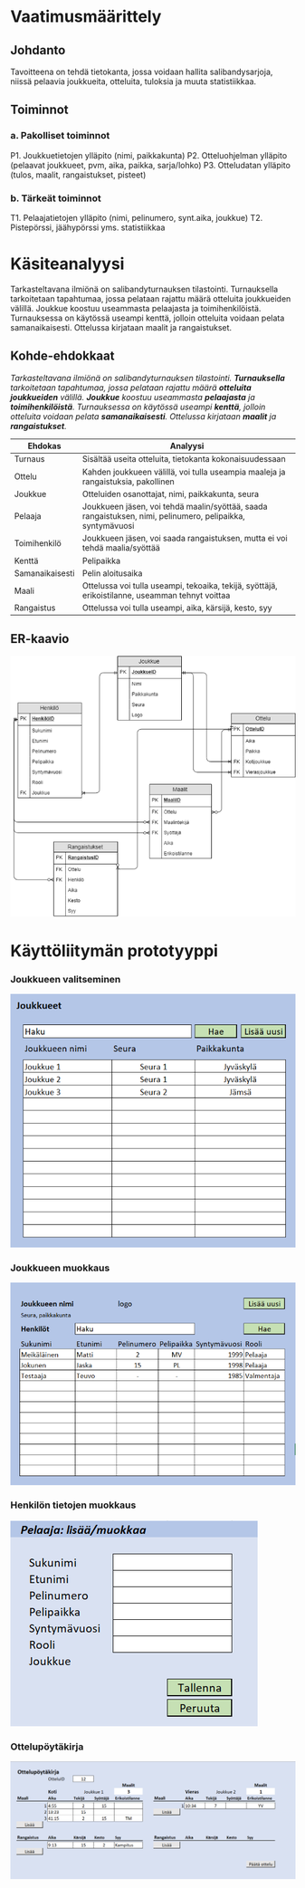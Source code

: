 # Vaatimusmäärittely

## Johdanto

Tavoitteena on tehdä tietokanta, jossa voidaan hallita salibandysarjoja, niissä pelaavia joukkueita, otteluita, tuloksia ja muuta statistiikkaa.

## Toiminnot
### a. Pakolliset toiminnot
P1. Joukkuetietojen ylläpito (nimi, paikkakunta)
P2. Otteluohjelman ylläpito (pelaavat joukkueet, pvm, aika, paikka, sarja/lohko)
P3. Otteludatan ylläpito (tulos, maalit, rangaistukset, pisteet)
### b. Tärkeät toiminnot
T1. Pelaajatietojen ylläpito (nimi, pelinumero, synt.aika, joukkue)
T2. Pistepörssi, jäähypörssi yms. statistiikkaa


# Käsiteanalyysi

Tarkasteltavana ilmiönä on salibandyturnauksen tilastointi. Turnauksella tarkoitetaan tapahtumaa, jossa pelataan rajattu määrä otteluita joukkueiden välillä. Joukkue koostuu useammasta pelaajasta ja toimihenkilöistä. Turnauksessa on käytössä useampi kenttä, jolloin otteluita voidaan pelata samanaikaisesti. Ottelussa kirjataan maalit ja rangaistukset.

## Kohde-ehdokkaat

_Tarkasteltavana ilmiönä on salibandyturnauksen tilastointi. __Turnauksella__ tarkoitetaan tapahtumaa, jossa pelataan rajattu määrä __otteluita__ __joukkueiden__ välillä. __Joukkue__ koostuu useammasta __pelaajasta__ ja __toimihenkilöistä__. Turnauksessa on käytössä useampi __kenttä__, jolloin otteluita voidaan pelata __samanaikaisesti__. Ottelussa kirjataan __maalit__ ja __rangaistukset__._

| Ehdokas  | Analyysi  |
| -------- | --------- |
| Turnaus | Sisältää useita otteluita, tietokanta kokonaisuudessaan |
| Ottelu | Kahden joukkueen välillä, voi tulla useampia maaleja ja rangaistuksia, pakollinen |
| Joukkue | Otteluiden osanottajat, nimi, paikkakunta, seura |
| Pelaaja | Joukkueen jäsen, voi tehdä maalin/syöttää, saada rangaistuksen, nimi, pelinumero, pelipaikka, syntymävuosi |
| Toimihenkilö | Joukkueen jäsen, voi saada rangaistuksen, mutta ei voi tehdä maalia/syöttää |
| Kenttä | Pelipaikka |
| Samanaikaisesti | Pelin aloitusaika |
| Maali | Ottelussa voi tulla useampi, tekoaika, tekijä, syöttäjä, erikoistilanne, useamman tehnyt voittaa |
| Rangaistus | Ottelussa voi tulla useampi, aika, kärsijä, kesto, syy |

## ER-kaavio

![](./Kuvat/ER_tietokanta.png "ER-kaavio")


# Käyttöliitymän prototyyppi

### Joukkueen valitseminen
![](./Kuvat/joukkueet.png "Joukkueet")

### Joukkueen muokkaus
![](./Kuvat/joukkuelomake.png "Joukkueen muokkaus")

### Henkilön tietojen muokkaus
![](./Kuvat/henkilolomake.png "Henkilön muokkaus")

### Ottelupöytäkirja
![](./Kuvat/ottelupoytakirja.png "Ottelupöytäkirja")